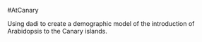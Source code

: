 #AtCanary

Using dadi to create a demographic model of the introduction of Arabidopsis to the Canary islands. 
